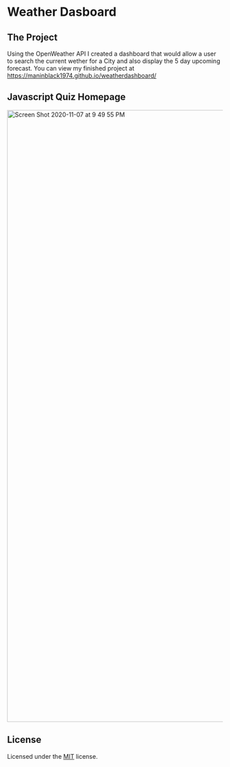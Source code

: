 # Weather Dasboard

## The Project
Using the OpenWeather API I created a dashboard that would allow a user to search the current wether for a City and also display the 5 day upcoming forecast. You can view my finished project at https://maninblack1974.github.io/weatherdashboard/

## Javascript Quiz Homepage

<img width="1427" alt="Screen Shot 2020-11-07 at 9 49 55 PM" src="https://user-images.githubusercontent.com/25594179/98458352-76d38b00-2144-11eb-9a87-c4a1aba1461f.png">

## License

Licensed under the [MIT](LICENSE) license.
